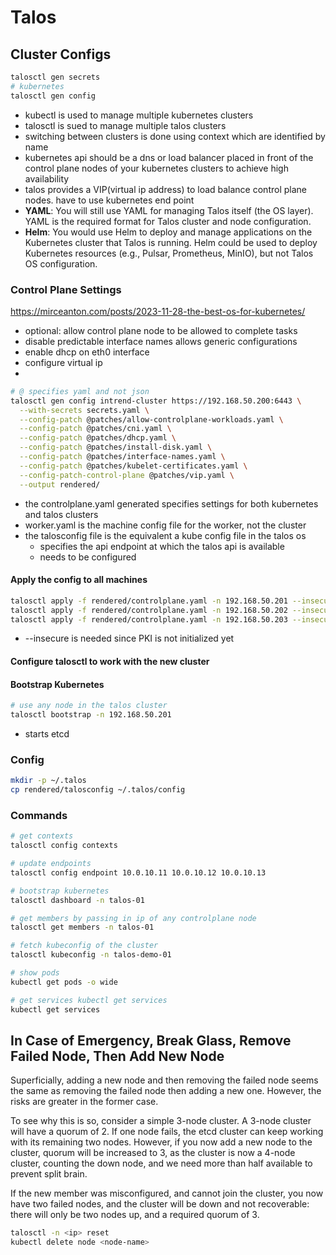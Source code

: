 # Talos
## Cluster  Configs
```python
talosctl gen secrets
# kubernetes
talosctl gen config
```

- kubectl is used to manage multiple kubernetes clusters
- talosctl is sued to manage multiple talos clusters
- switching between clusters is done using context which are identified by name
- kubernetes api should be a dns or load balancer placed in front of the control plane nodes of your kubernetes clusters to achieve high availability
- talos provides a VIP(virtual ip address) to load balance control plane nodes. have to use kubernetes end point
- **YAML**: You will still use YAML for managing Talos itself (the OS layer). YAML is the required format for Talos cluster and node configuration.
- **Helm**: You would use Helm to deploy and manage applications on the Kubernetes cluster that Talos is running. Helm could be used to deploy Kubernetes resources (e.g., Pulsar, Prometheus, MinIO), but not Talos OS configuration.
### Control Plane Settings
https://mirceanton.com/posts/2023-11-28-the-best-os-for-kubernetes/
- optional: allow control plane node to be allowed to complete tasks
- disable predictable interface names allows generic configurations
- enable dhcp on eth0 interface
- configure virtual ip
- 
```sh 
# @ specifies yaml and not json
talosctl gen config intrend-cluster https://192.168.50.200:6443 \
  --with-secrets secrets.yaml \
  --config-patch @patches/allow-controlplane-workloads.yaml \
  --config-patch @patches/cni.yaml \
  --config-patch @patches/dhcp.yaml \
  --config-patch @patches/install-disk.yaml \
  --config-patch @patches/interface-names.yaml \
  --config-patch @patches/kubelet-certificates.yaml \
  --config-patch-control-plane @patches/vip.yaml \
  --output rendered/
```

- the controlplane.yaml generated specifies settings for both kubernetes and talos clusters
- worker.yaml is the machine config file for the worker, not the cluster
- the talosconfig file is the equivalent a kube config file in the talos os
	- specifies the api endpoint at which the talos api is available
	- needs to be configured
#### Apply the config to all machines

```sh
talosctl apply -f rendered/controlplane.yaml -n 192.168.50.201 --insecure
talosctl apply -f rendered/controlplane.yaml -n 192.168.50.202 --insecure
talosctl apply -f rendered/controlplane.yaml -n 192.168.50.203 --insecure
```
- --insecure is needed since PKI is not initialized yet
#### Configure talosctl to work with the new cluster

#### Bootstrap Kubernetes
```sh
# use any node in the talos cluster
talosctl bootstrap -n 192.168.50.201
```
- starts etcd

### Config
```sh
mkdir -p ~/.talos 
cp rendered/talosconfig ~/.talos/config
```
### Commands
```sh
# get contexts
talosctl config contexts

# update endpoints
talosctl config endpoint 10.0.10.11 10.0.10.12 10.0.10.13

# bootstrap kubernetes
talosctl dashboard -n talos-01

# get members by passing in ip of any controlplane node
talosctl get members -n talos-01

# fetch kubeconfig of the cluster 
talosctl kubeconfig -n talos-demo-01

# show pods
kubectl get pods -o wide

# get services kubectl get services
kubectl get services
```
## In Case of Emergency, Break Glass, Remove Failed Node, Then Add New Node

Superficially, adding a new node and then removing the failed node seems the same as removing the failed node then adding a new one. However, the risks are greater in the former case.

To see why this is so, consider a simple 3-node cluster. A 3-node cluster will have a quorum of 2. If one node fails, the etcd cluster can keep working with its remaining two nodes. However, if you now add a new node to the cluster, quorum will be increased to 3, as the cluster is now a 4-node cluster, counting the down node, and we need more than half available to prevent split brain.

If the new member was misconfigured, and cannot join the cluster, you now have two failed nodes, and the cluster will be down and not recoverable: there will only be two nodes up, and a required quorum of 3.

```sh
talosctl -n <ip> reset
kubectl delete node <node-name>
```